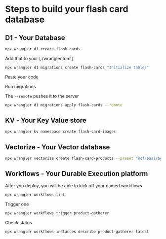 # Steps to build your flash card database

## D1 - Your Database

```bash
npx wrangler d1 create flash-cards
```

Add that to your [./wrangler.toml]


```bash
npx wrangler d1 migrations create flash-cards "Initialize tables"
```

Paste your [code](./migrations/0001_Initialize_tables.sql)

Run migrations

The `--remote` pushes it to the server

```bash
npx wrangler d1 migrations apply flash-cards --remote
```

## KV - Your Key Value store

```bash
npx wrangler kv namespace create flash-card-images
```

## Vectorize - Your Vector database

```bash
npx wrangler vectorize create flash-card-products --preset "@cf/baai/bge-large-en-v1.5"
```

## Workflows - Your Durable Execution platform

After you deploy, you will be able to kick off your named workflows

```bash
npx wrangler workflows list
```

Trigger one

```bash
npx wrangler workflows trigger product-gatherer
```

Check status

```bash
npx wrangler workflows instances describe product-gatherer latest
```
